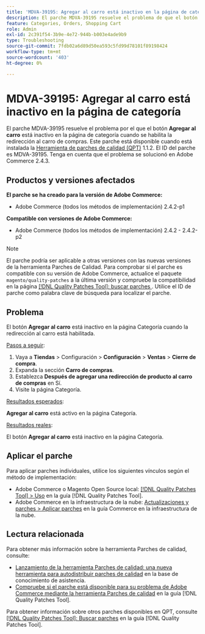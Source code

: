 ```yaml
---
title: 'MDVA-39195: Agregar al carro está inactivo en la página de categoría'
description: El parche MDVA-39195 resuelve el problema de que el botón **Agregar al carro de compras** esté inactivo en la página Categoría cuando se habilita la redirección al carro de compras. Este parche está disponible cuando está instalada la [Quality Patches Tool (QPT)](https://experienceleague.adobe.com/en/docs/commerce-operations/tools/quality-patches-tool/quality-patches-tool-to-self-serve-quality-patches) 1.1.2. El ID del parche es MDVA-39195. Tenga en cuenta que el problema se solucionó en Adobe Commerce 2.4.3.
feature: Categories, Orders, Shopping Cart
role: Admin
exl-id: 2c391f54-3b9e-4e72-944b-b003e4ade9b9
type: Troubleshooting
source-git-commit: 7fdb02a6d89d50ea593c5fd99d78101f89198424
workflow-type: tm+mt
source-wordcount: '403'
ht-degree: 0%

---
```


# MDVA-39195: Agregar al carro está inactivo en la página de categoría

El parche MDVA-39195 resuelve el problema por el que el botón **Agregar al carro** está inactivo en la página de categoría cuando se habilita la redirección al carro de compras. Este parche está disponible cuando está instalada la [Herramienta de parches de calidad (QPT)](https://experienceleague.adobe.com/en/docs/commerce-operations/tools/quality-patches-tool/quality-patches-tool-to-self-serve-quality-patches) 1.1.2. El ID del parche es MDVA-39195. Tenga en cuenta que el problema se solucionó en Adobe Commerce 2.4.3.

## Productos y versiones afectados

**El parche se ha creado para la versión de Adobe Commerce:**

* Adobe Commerce (todos los métodos de implementación) 2.4.2-p1

**Compatible con versiones de Adobe Commerce:**

* Adobe Commerce (todos los métodos de implementación) 2.4.2 - 2.4.2-p2

>[!NOTE]
>
>El parche podría ser aplicable a otras versiones con las nuevas versiones de la herramienta Parches de Calidad. Para comprobar si el parche es compatible con su versión de Adobe Commerce, actualice el paquete `magento/quality-patches` a la última versión y compruebe la compatibilidad en la página [[!DNL Quality Patches Tool]: buscar parches ](https://experienceleague.adobe.com/en/docs/commerce-operations/tools/quality-patches-tool/quality-patches-tool-to-self-serve-quality-patches). Utilice el ID de parche como palabra clave de búsqueda para localizar el parche.

## Problema

El botón **Agregar al carro** está inactivo en la página Categoría cuando la redirección al carro está habilitada.

<u>Pasos a seguir</u>:

1. Vaya a **Tiendas** > Configuración > **Configuración** > **Ventas** > **Cierre de compra**.
1. Expanda la sección **Carro de compras**.
1. Establezca **Después de agregar una redirección de producto al carro de compras** en Sí.
1. Visite la página Categoría.

<u>Resultados esperados</u>:

**Agregar al carro** está activo en la página Categoría.

<u>Resultados reales</u>:

El botón **Agregar al carro** está inactivo en la página Categoría.

## Aplicar el parche

Para aplicar parches individuales, utilice los siguientes vínculos según el método de implementación:

* Adobe Commerce o Magento Open Source local: [[!DNL Quality Patches Tool] > Uso](/help/tools/quality-patches-tool/usage.md) en la guía [!DNL Quality Patches Tool].
* Adobe Commerce en la infraestructura de la nube: [Actualizaciones y parches > Aplicar parches](https://experienceleague.adobe.com/docs/commerce-cloud-service/user-guide/develop/upgrade/apply-patches.html) en la guía Commerce en la infraestructura de la nube.

## Lectura relacionada

Para obtener más información sobre la herramienta Parches de calidad, consulte:

* [Lanzamiento de la herramienta Parches de calidad: una nueva herramienta para autodistribuir parches de calidad](https://experienceleague.adobe.com/en/docs/commerce-operations/tools/quality-patches-tool/quality-patches-tool-to-self-serve-quality-patches) en la base de conocimiento de asistencia.
* [Compruebe si el parche está disponible para su problema de Adobe Commerce mediante la herramienta Parches de calidad](/help/tools/quality-patches-tool/patches-available-in-qpt/check-patch-for-magento-issue-with-magento-quality-patches.md) en la guía [!DNL Quality Patches Tool].

Para obtener información sobre otros parches disponibles en QPT, consulte [[!DNL Quality Patches Tool]: Buscar parches](https://experienceleague.adobe.com/tools/commerce-quality-patches/index.html) en la guía [!DNL Quality Patches Tool].
